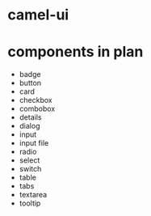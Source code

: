 # camel-ui

# components in plan
- badge
- button
- card
- checkbox
- combobox
- details
- dialog
- input
- input file
- radio
- select
- switch
- table
- tabs
- textarea
- tooltip
